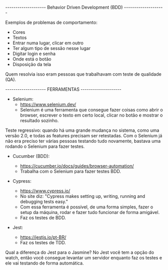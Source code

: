 -------------------- Behavior Driven Development (BDD) --------------------

Exemplos de problemas de comportamento:
- Cores
- Textos
- Entrar numa lugar, clicar em outro
- Ter algum tipo de sessão nesse lugar
- Digitar login e senha
- Onde está o botão
- Disposição da tela

Quem resolvia isso eram pessoas que trabalhavam com teste de qualidade (QA).

-------------------- FERRAMENTAS --------------------

- Selenium:
    - https://www.selenium.dev/
    - Selenium é uma ferramenta que consegue fazer coisas como abrir o browser, escrever o texto em certo local, clicar no botão e mostrar o resultado sozinho.

Teste regressivo: quando há uma grande mudança no sistema, como uma versão 2.0, e todas as features precisam ser retestadas.
Com o Selenium já não era preciso ter várias pessoas testando tudo novamente, bastava uma rodando o Selenium para fazer testes.

- Cucumber (BDD):
    - https://cucumber.io/docs/guides/browser-automation/
    - Trabalha com o Selenium para fazer testes BDD.

- Cypress:
    - https://www.cypress.io/
    - No site diz: "Cypress makes setting up, writing, running and debugging tests easy."
    - Com essa ferramenta é possível, de uma forma simples, fazer o setup da máquina, rodar e fazer tudo funcionar de forma amigável.
    - Faz os testes de BDD.

- Jest:
    - https://jestjs.io/pt-BR/
    - Faz os testes de TDD.

Qual a diferença do Jest para o Jasmine?
No Jest você tem a opção do watch, então você consegue levantar um servidor enquanto faz os testes e ele vai testando de forma automática.